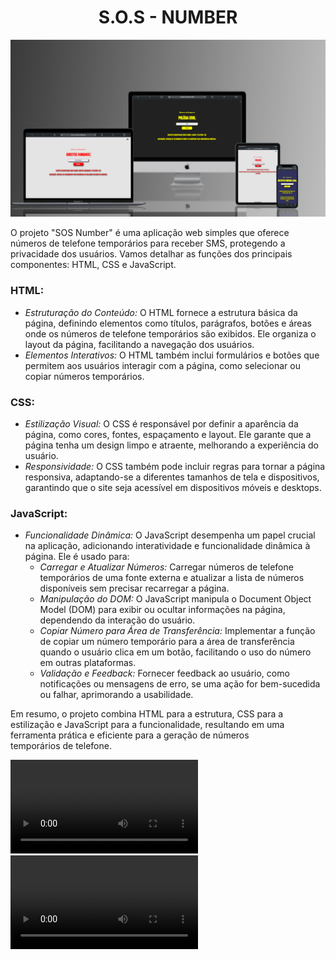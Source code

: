 <h1  align="center" height="30" width="80" color="yellow" >S.O.S - NUMBER</h1>


<img src="./sos.png">



O projeto "SOS Number" é uma aplicação web simples que oferece números de telefone temporários para receber SMS, protegendo a privacidade dos usuários. Vamos detalhar as funções dos principais componentes: HTML, CSS e JavaScript.

### HTML:
- *Estruturação do Conteúdo:* O HTML fornece a estrutura básica da página, definindo elementos como títulos, parágrafos, botões e áreas onde os números de telefone temporários são exibidos. Ele organiza o layout da página, facilitando a navegação dos usuários.
- *Elementos Interativos:* O HTML também inclui formulários e botões que permitem aos usuários interagir com a página, como selecionar ou copiar números temporários.

### CSS:
- *Estilização Visual:* O CSS é responsável por definir a aparência da página, como cores, fontes, espaçamento e layout. Ele garante que a página tenha um design limpo e atraente, melhorando a experiência do usuário.
- *Responsividade:* O CSS também pode incluir regras para tornar a página responsiva, adaptando-se a diferentes tamanhos de tela e dispositivos, garantindo que o site seja acessível em dispositivos móveis e desktops.

### JavaScript:
- *Funcionalidade Dinâmica:* O JavaScript desempenha um papel crucial na aplicação, adicionando interatividade e funcionalidade dinâmica à página. Ele é usado para:
  - *Carregar e Atualizar Números:* Carregar números de telefone temporários de uma fonte externa e atualizar a lista de números disponíveis sem precisar recarregar a página.
  - *Manipulação do DOM:* O JavaScript manipula o Document Object Model (DOM) para exibir ou ocultar informações na página, dependendo da interação do usuário.
  - *Copiar Número para Área de Transferência:* Implementar a função de copiar um número temporário para a área de transferência quando o usuário clica em um botão, facilitando o uso do número em outras plataformas.
  - *Validação e Feedback:* Fornecer feedback ao usuário, como notificações ou mensagens de erro, se uma ação for bem-sucedida ou falhar, aprimorando a usabilidade.

Em resumo, o projeto combina HTML para a estrutura, CSS para a estilização e JavaScript para a funcionalidade, resultando em uma ferramenta prática e eficiente para a geração de números temporários de telefone.








<video src="https://github.com/user-attachments/assets/64f2ba1f-ed0c-4957-bc5e-2c77319c905c" type="video/mp4">
</video>

<video src="https://github.com/user-attachments/assets/08701ac6-af66-458a-89a5-f3218d68fa4d">

